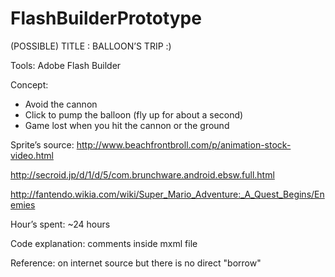 FlashBuilderPrototype
=====================

(POSSIBLE) TITLE : BALLOON’S TRIP :)

Tools: Adobe Flash Builder

Concept:
-	Avoid the cannon
-	Click to pump the balloon (fly up for about a second)
-	Game lost when you hit the cannon or the ground

Sprite’s source:
http://www.beachfrontbroll.com/p/animation-stock-video.html

http://secroid.jp/d/1/d/5/com.brunchware.android.ebsw.full.html

http://fantendo.wikia.com/wiki/Super_Mario_Adventure:_A_Quest_Begins/Enemies

Hour’s spent: ~24 hours

Code explanation: comments inside mxml file

Reference: on internet source but there is no direct "borrow"
